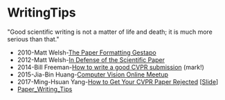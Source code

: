 # WritingTips
"Good scientific writing is not a matter of life and death; it is much more serious than that."

- 2010-Matt Welsh-[The Paper Formatting Gestapo](http://matt-welsh.blogspot.com/2010/01/paper-formatting-gestapo.html)
- 2012-Matt Welsh-[In Defense of the Scientific Paper](http://matt-welsh.blogspot.com/2012/07/in-defense-of-scientific-paper.html)
- 2014-Bill Freeman-[How to write a good CVPR submission](https://billf.mit.edu/sites/default/files/documents/cvprPapers.pdf) (mark!)
- 2015-Jia-Bin Huang-[Computer Vision Online Meetup](https://www.youtube.com/watch?v=cfn7oYPa53Y&t=4113s)
- 2017-Ming-Hsuan Yang-[How to Get Your CVPR Paper Rejected](https://www.youtube.com/watch?v=jp_TGMU4ASI) [[Slide](http://faculty.ucmerced.edu/mhyang/course/eecs286-2016/lectures/How%20to%20get%20your%20CVPR%20paper%20rejected.pptx)]
- [Paper_Writing_Tips](https://github.com/MLNLP-World/Paper_Writing_Tips)
<!-- - [Some Collected Resources for New PhD Students from Prof. Philip Torr](https://www.robots.ox.ac.uk/~phst/) -->
